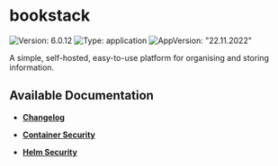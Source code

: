 # bookstack

![Version: 6.0.12](https://img.shields.io/badge/Version-6.0.12-informational?style=flat-square) ![Type: application](https://img.shields.io/badge/Type-application-informational?style=flat-square) ![AppVersion: "22.11.2022"](https://img.shields.io/badge/AppVersion-"22.11.2022"-informational?style=flat-square)

A simple, self-hosted, easy-to-use platform for organising and storing information.

## Available Documentation

- [**Changelog**](CHANGELOG)

- [**Container Security**](container-security)

- [**Helm Security**](helm-security)

